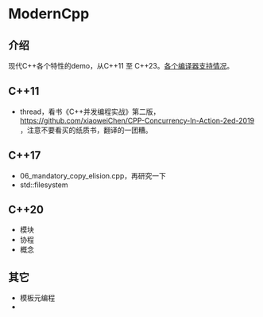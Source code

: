 # ModernCpp

## 介绍

现代C++各个特性的demo，从C++11 至 C++23。[各个编译器支持情况](https://en.cppreference.com/w/cpp/compiler_support.html)。

## C++11

- thread，看书《C++并发编程实战》第二版， <https://github.com/xiaoweiChen/CPP-Concurrency-In-Action-2ed-2019> ，注意不要看买的纸质书，翻译的一团糟。

## C++17

- 06_mandatory_copy_elision.cpp，再研究一下
- std::filesystem

## C++20

- 模块
- 协程
- 概念

## 其它

- 模板元编程
-
